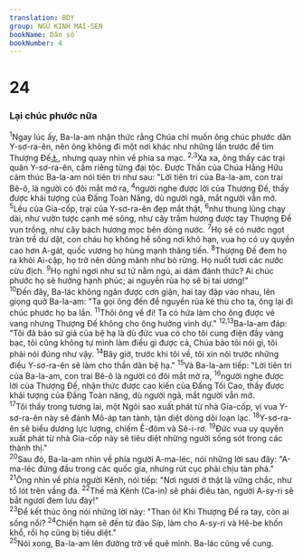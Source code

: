 ```yaml
---
translation: BDY
group: NGŨ KINH MAI-SEN
bookName: Dân số 
bookNumber: 4
---
```


<div class="title"><h1>24</h1><h3>Lại chúc phước nữa</h3></div>
<span class="verse dan_24_1"><sup>1</sup>Ngay lúc ấy, Ba-la-am nhận thức rằng Chúa chỉ muốn ông chúc phước dân Y-sơ-ra-ên, nên ông không đi một nơi khác như những lần trước để tìm Thượng Đế<a href="#" data-toggle="tooltip" data-placement="bottom" title="16 người nghe được lời của Thượng Đế, nhận thức được cao kiến của Đấng Tối Cao, thấy được khải tượng của Đấng Toàn năng, dù người ngã, mắt người vẫn mở.">⚓</a>, nhưng quay nhìn về phía sa mạc. </span>
<span class="verse dan_24_2 dan_24_3"><sup>2,3</sup>Xa xa, ông thấy các trại quân Y-sơ-ra-ên, cắm riêng từng đại tộc. Được Thần của Chúa Hằng Hữu cảm thúc Ba-la-am nói tiên tri như sau: &#34;Lời tiên tri của Ba-la-am, con trai Bê-ô, là người có đôi mắt mở ra, </span>
<span class="verse dan_24_4"><sup>4</sup>người nghe được lời của Thượng Đế, thấy được khải tượng của Đấng Toàn Năng, dù người ngã, mắt người vẫn mở. </span>
<span class="verse dan_24_5"><sup>5</sup>Lều của Gia-cốp, trại của Y-sơ-ra-ên đẹp mắt thật, </span>
<span class="verse dan_24_6"><sup>6</sup>như thung lũng chạy dài, như vườn tược cạnh mé sông, như cây trầm hương được tay Thượng Đế vun trồng, như cây bách hương mọc bên dòng nước. </span>
<span class="verse dan_24_7"><sup>7</sup>Họ sẽ có nước ngọt tràn trề dư dật, con cháu họ không hề sống nơi khô hạn, vua họ có uy quyền cao hơn A-gát, quốc vương họ hùng mạnh thăng tiến. </span>
<span class="verse dan_24_8"><sup>8</sup>Thượng Đế đem họ ra khỏi Ai-cập, họ trở nên dũng mãnh như bò rừng. Họ nuốt tươi các nước cừu địch. </span>
<span class="verse dan_24_9"><sup>9</sup>Họ nghỉ ngơi như sư tử nằm ngủ, ai dám đánh thức? Ai chúc phước họ sẽ hưởng hạnh phúc; ai nguyền rủa họ sẽ bị tai ương!&#34;<br/></span>
<span class="verse dan_24_10"><sup>10</sup>Đến đây, Ba-lác không ngăn được cơn giận, hai tay đập vào nhau, lên giọng quở Ba-la-am: &#34;Ta gọi ông đến để nguyền rủa kẻ thù cho ta, ông lại đi chúc phước họ ba lần. </span>
<span class="verse dan_24_11"><sup>11</sup>Thôi ông về đi! Ta có hứa làm cho ông được vẻ vang nhưng Thượng Đế không cho ông hưởng vinh dự.&#34; </span>
<span class="verse dan_24_12 dan_24_13"><sup>12,13</sup>Ba-la-am đáp: &#34;Tôi đã bảo sứ giả của bệ hạ là dù đức vua có cho tôi cung điện đầy vàng bạc, tôi cũng không tự mình làm điều gì được cả, Chúa bảo tôi nói gì, tôi phải nói đúng như vậy. </span>
<span class="verse dan_24_14"><sup>14</sup>Bây giờ, trước khi tôi về, tôi xin nói trước những điều Y-sơ-ra-ên sẽ làm cho thần dân bệ hạ.&#34; </span>
<span class="verse dan_24_15"><sup>15</sup>Và Ba-la-am tiếp: &#34;Lời tiên tri của Ba-la-am, con trai Bê-ô là người có đôi mắt mở ra, </span>
<span class="verse dan_24_16"><sup>16</sup>người nghe được lời của Thượng Đế, nhận thức được cao kiến của Đấng Tối Cao, thấy được khải tượng của Đấng Toàn năng, dù người ngã, mắt người vẫn mở. <br/></span>
<span class="verse dan_24_17"><sup>17</sup>Tôi thấy trong tương lai, một Ngôi sao xuất phát từ nhà Gia-cốp, vị vua Y-sơ-ra-ên này sẽ đánh Mô-áp tan tành, tận diệt dòng dõi loạn lạc. </span>
<span class="verse dan_24_18"><sup>18</sup>Y-sơ-ra-ên sẽ biểu dương lực lượng, chiếm Ê-đôm và Sê-i-rơ. </span>
<span class="verse dan_24_19"><sup>19</sup>Đức vua uy quyền xuất phát từ nhà Gia-cốp này sẽ tiêu diệt những người sống sót trong các thành thị.&#34;<br/></span>
<span class="verse dan_24_20"><sup>20</sup>Sau đó, Ba-la-am nhìn về phía người A-ma-léc, nói những lời sau đây: &#34;A-ma-léc đứng đầu trong các quốc gia, nhưng rút cục phải chịu tàn phá.&#34; </span>
<span class="verse dan_24_21"><sup>21</sup>Ông nhìn về phía người Kênh, nói tiếp: &#34;Nơi ngươi ở thật là vững chắc, như tổ lót trên vầng đá. </span>
<span class="verse dan_24_22"><sup>22</sup>Thế mà Kênh (Ca-in) sẽ phải điêu tàn, người A-sy-ri sẽ bắt ngươi đem lưu đày!&#34;<br/></span>
<span class="verse dan_24_23"><sup>23</sup>Để kết thúc ông nói những lời này: &#34;Than ôi! Khi Thượng Đế ra tay, còn ai sống nổi? </span>
<span class="verse dan_24_24"><sup>24</sup>Chiến hạm sẽ đến từ đảo Síp, làm cho A-sy-ri và Hê-be khốn khổ, rồi họ cũng bị tiêu diệt.&#34;<br/></span>
<span class="verse dan_24_25"><sup>25</sup>Nói xong, Ba-la-am lên đường trở về quê mình. Ba-lác cũng về cung.</span>
